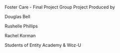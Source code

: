Foster Care - Final Project
Group Project Produced by

Douglas Bell

Rushelle Phillips

Rachel Korman

Students of Entity Academy & Woz-U
